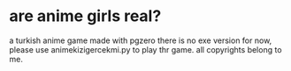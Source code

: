 # are anime girls real?
a turkish anime game made with pgzero 
there is no exe version for now, please use animekizigercekmi.py to play thr game. all copyrights belong to me.
